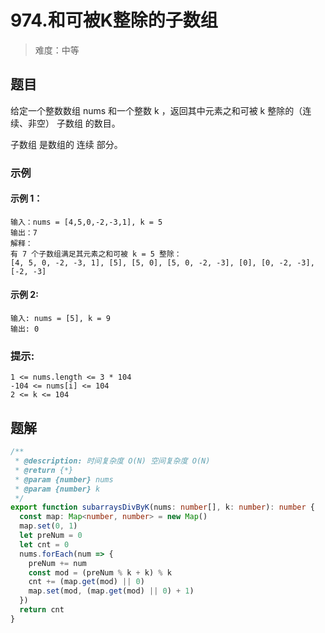 # 974.和可被K整除的子数组

> 难度：中等

## 题目

给定一个整数数组 nums 和一个整数 k ，返回其中元素之和可被 k 整除的（连续、非空） 子数组 的数目。

子数组 是数组的 连续 部分。

### 示例

#### 示例 1：

```
输入：nums = [4,5,0,-2,-3,1], k = 5
输出：7
解释：
有 7 个子数组满足其元素之和可被 k = 5 整除：
[4, 5, 0, -2, -3, 1], [5], [5, 0], [5, 0, -2, -3], [0], [0, -2, -3], [-2, -3]
```

#### 示例 2:

```
输入: nums = [5], k = 9
输出: 0
```

### 提示:

```
1 <= nums.length <= 3 * 104
-104 <= nums[i] <= 104
2 <= k <= 104
```

## 题解

```ts
/**
 * @description: 时间复杂度 O(N) 空间复杂度 O(N)
 * @return {*}
 * @param {number} nums
 * @param {number} k
 */
export function subarraysDivByK(nums: number[], k: number): number {
  const map: Map<number, number> = new Map()
  map.set(0, 1)
  let preNum = 0
  let cnt = 0
  nums.forEach(num => {
    preNum += num
    const mod = (preNum % k + k) % k
    cnt += (map.get(mod) || 0)
    map.set(mod, (map.get(mod) || 0) + 1)
  })
  return cnt
}
```
